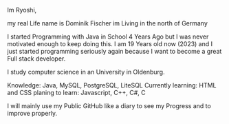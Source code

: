 Im Ryoshi,

my real Life name is Dominik Fischer im Living in the north of Germany

I started Programming with Java in School 4 Years Ago but I was never motivated enough to keep doing this.
I am 19 Years old now (2023) and I just started programming seriously again because I want to become a great Full stack
developer.

I study computer science in an University in Oldenburg.

Knowledge: Java, MySQL, PostgreSQL, LiteSQL
Currently learning: HTML and CSS
planing to learn: Javascript, C++, C#, C

I will mainly use my Public GitHub like a diary to see my Progress and to improve properly.
